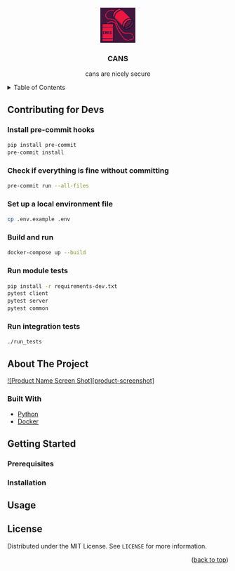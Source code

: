 <div id="top"></div>

<!-- PROJECT LOGO -->
<br />
<div align="center">
  <a href="https://github.com/GabrielWechta/cans">
    <img src="resources/logo.png" alt="Logo" width="80" height="80">
  </a>

<h3 align="center">CANS</h3>

  <p align="center">
    cans are nicely secure
    <br />
</div>

<!-- TABLE OF CONTENTS -->
<details>
  <summary>Table of Contents</summary>
  <ol>
    <li>
      <a href="#about-the-project">About The Project</a>
      <ul>
        <li><a href="#built-with">Built With</a></li>
      </ul>
    </li>
    <li>
      <a href="#getting-started">Getting Started</a>
      <ul>
        <li><a href="#prerequisites">Prerequisites</a></li>
        <li><a href="#installation">Installation</a></li>
      </ul>
    </li>
    <li><a href="#usage">Usage</a></li>
    <li><a href="#contributing">Contributing</a></li>
    <li><a href="#license">License</a></li>
    <li><a href="#contact">Contact</a></li>
    <li><a href="#acknowledgments">Acknowledgments</a></li>
  </ol>
</details>

## Contributing for Devs

### Install pre-commit hooks

```bash
pip install pre-commit
pre-commit install
```

### Check if everything is fine without committing

```bash
pre-commit run --all-files
```

### Set up a local environment file

```bash
cp .env.example .env
```

### Build and run

```bash
docker-compose up --build
```

### Run module tests

```bash
pip install -r requirements-dev.txt
pytest client
pytest server
pytest common
```

### Run integration tests

```bash
./run_tests
```

<!-- ABOUT THE PROJECT -->

## About The Project

[![Product Name Screen Shot][product-screenshot]](https://example.com)

### Built With

- [Python](https://python.org)
- [Docker](https://docker.com)

## Getting Started

### Prerequisites

### Installation

## Usage

## License

Distributed under the MIT License. See `LICENSE` for more information.

<p align="right">(<a href="#top">back to top</a>)</p>
